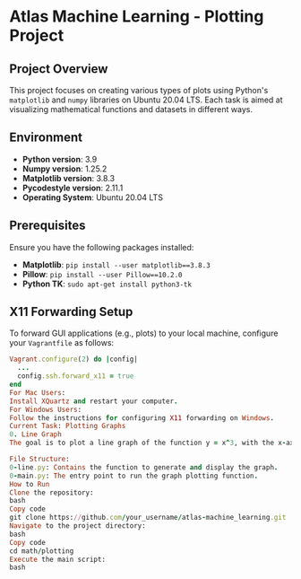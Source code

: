 # Atlas Machine Learning - Plotting Project

## Project Overview
This project focuses on creating various types of plots using Python's `matplotlib` and `numpy` libraries on Ubuntu 20.04 LTS. Each task is aimed at visualizing mathematical functions and datasets in different ways.

## Environment
- **Python version**: 3.9
- **Numpy version**: 1.25.2
- **Matplotlib version**: 3.8.3
- **Pycodestyle version**: 2.11.1
- **Operating System**: Ubuntu 20.04 LTS

## Prerequisites
Ensure you have the following packages installed:
- **Matplotlib**: `pip install --user matplotlib==3.8.3`
- **Pillow**: `pip install --user Pillow==10.2.0`
- **Python TK**: `sudo apt-get install python3-tk`

## X11 Forwarding Setup
To forward GUI applications (e.g., plots) to your local machine, configure your `Vagrantfile` as follows:
```ruby
Vagrant.configure(2) do |config|
  ...
  config.ssh.forward_x11 = true
end
For Mac Users:
Install XQuartz and restart your computer.
For Windows Users:
Follow the instructions for configuring X11 forwarding on Windows.
Current Task: Plotting Graphs
0. Line Graph
The goal is to plot a line graph of the function y = x^3, with the x-axis ranging from 0 to 10. The line should be solid and red.

File Structure:
0-line.py: Contains the function to generate and display the graph.
0-main.py: The entry point to run the graph plotting function.
How to Run
Clone the repository:
bash
Copy code
git clone https://github.com/your_username/atlas-machine_learning.git
Navigate to the project directory:
bash
Copy code
cd math/plotting
Execute the main script:
bash

